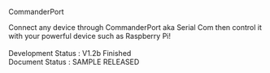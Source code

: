 CommanderPort<br />

Connect any device through CommanderPort aka Serial Com then control it with your powerful device such as Raspberry Pi!<br />
<br />
Development Status : V1.2b Finished<br />
Document Status : SAMPLE RELEASED<br />
